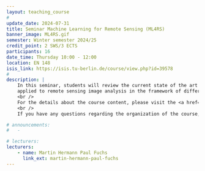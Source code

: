 ```yaml
---
layout: teaching_course
#
update_date: 2024-07-31
title: Seminar Machine Learning for Remote Sensing (ML4RS)
banner_image: ML4RS.gif
semester: Winter semester 2024/25
credit_point: 2 SWS/3 ECTS
participants: 16
date_time: Thursday 10:00 - 12:00
location: EN 148
isis_link: https://isis.tu-berlin.de/course/view.php?id=39578
#
description: |
    In this seminar, students will review the current state of the art in the field of machine learning
    applied to remote sensing image analysis in the framework of different Earth observation applications.
    <br />
    For the details about the course content, please visit the <a href="https://moseskonto.tu-berlin.de/moses/modultransfersystem/bolognamodule/beschreibung/anzeigen.html?nummer=40928&version=3&sprache=2" target="_blank">Moses</a> page.
    <br />
    If you have any questions regarding the organization of the course, do not hesitate to contact us at: <a href="mailto:sekr@rsim.tu-berlin.de">sekr@rsim.tu-berlin.de</a>.

# announcements:
#   -

# lecturers:
lecturers:
    - name: Martin Hermann Paul Fuchs
      link_ext: martin-hermann-paul-fuchs
---
```

